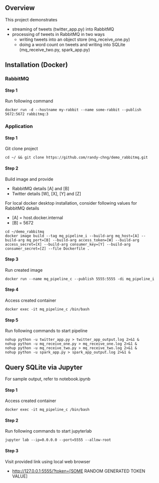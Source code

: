 ## Overview

This project demonstrates
- streaming of tweets (twitter_app.py) into RabbitMQ
- processing of tweets in RabbitMQ in two ways
    - writing tweets into an object store (mq_receive_one.py)
    - doing a word count on tweets and writing into SQLite (mq_receive_two.py, spark_app.py)

## Installation (Docker)

### RabbitMQ

#### Step 1
Run following command
```
docker run -d --hostname my-rabbit --name some-rabbit --publish 5672:5672 rabbitmq:3
```

### Application

#### Step 1
Git clone project
```
cd ~/ && git clone https://github.com/randy-chng/demo_rabbitmq.git
```

#### Step 2
Build image and provide
- RabbitMQ details [A] and [B]
- Twitter details [W], [X], [Y] and [Z]

For local docker desktop installation, consider following values for RabbitMQ details
- [A] = host.docker.internal
- [B] = 5672
```
cd ~/demo_rabbitmq
docker image build --tag mq_pipeline_i --build-arg mq_host=[A] --build-arg mq_port=[B] --build-arg access_token=[W] --build-arg access_secret=[X] --build-arg consumer_key=[Y] --build-arg consumer_secret=[Z] --file Dockerfile .
```

#### Step 3
Run created image
```
docker run --name mq_pipeline_c --publish 5555:5555 -di mq_pipeline_i
```

#### Step 4
Access created container
```
docker exec -it mq_pipeline_c /bin/bash
```

#### Step 5
Run following commands to start pipeline
```
nohup python -u twitter_app.py > twitter_app_output.log 2>&1 &
nohup python -u mq_receive_one.py > mq_receive_one.log 2>&1 &
nohup python -u mq_receive_two.py > mq_receive_two.log 2>&1 &
nohup python -u spark_app.py > spark_app_output.log 2>&1 &
```

## Query SQLite via Jupyter

For sample output, refer to notebook.ipynb

#### Step 1
Access created container
```
docker exec -it mq_pipeline_c /bin/bash
```

#### Step 2
Run following commands to start jupyterlab
```
jupyter lab --ip=0.0.0.0 --port=5555 --allow-root
```

#### Step 3
Visit provided link using local web browser
- http://127.0.0.1:5555/?token=[SOME RANDOM GENERATED TOKEN VALUE]
